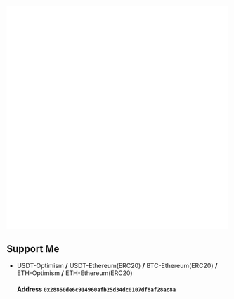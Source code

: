 ![Metrics](github-metrics.svg)


## Support Me

- USDT-Optimism **/** USDT-Ethereum(ERC20) **/** BTC-Ethereum(ERC20) **/** ETH-Optimism **/** ETH-Ethereum(ERC20) 

  #### Address `0x28860de6c914960afb25d34dc0107df8af28ac8a`

